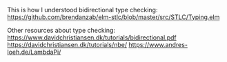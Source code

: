 
This is how I understood bidirectional type checking:
  https://github.com/brendanzab/elm-stlc/blob/master/src/STLC/Typing.elm

Other resources about type checking:
  https://www.davidchristiansen.dk/tutorials/bidirectional.pdf
  https://davidchristiansen.dk/tutorials/nbe/
  https://www.andres-loeh.de/LambdaPi/

